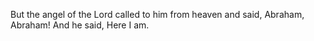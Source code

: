 But the angel of the Lord called to him from heaven and said, Abraham, Abraham! And he said, Here I am.
